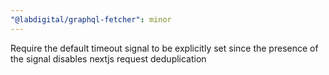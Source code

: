 ```yaml
---
"@labdigital/graphql-fetcher": minor
---
```


Require the default timeout signal to be explicitly set since the presence of
the signal disables nextjs request deduplication
